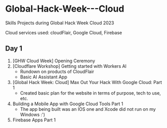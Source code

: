# Global-Hack-Week---Cloud

Skills Projects during Global Hack Week Cloud 2023

Cloud services used: cloudFlair, Google Cloud, Firebase

## Day 1

1. [GHW Cloud Week] Opening Ceremony
2. [Cloudflare Workshop] Getting started with Workers AI
   - Rundown on products of CloudFlair
   - Basic AI Assistant App
4. [Global Hack Week: Cloud] Max Out Your Hack With Google Cloud: Part 1
   - Created basic plan for the website in terms of purpose, tech to use, etc.
5. Building a Mobile App with Google Cloud Tools Part 1
   - The app being built was an IOS one and Xcode did not run on my Windows :')
6. Firebase Apps Part 1
